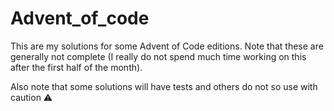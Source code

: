# Advent_of_code

This are my solutions for some Advent of Code editions. Note that these are generally not complete (I really do not spend much time working on this after the first half of the month).

Also note that some solutions will have tests and others do not so use with caution ⚠️



